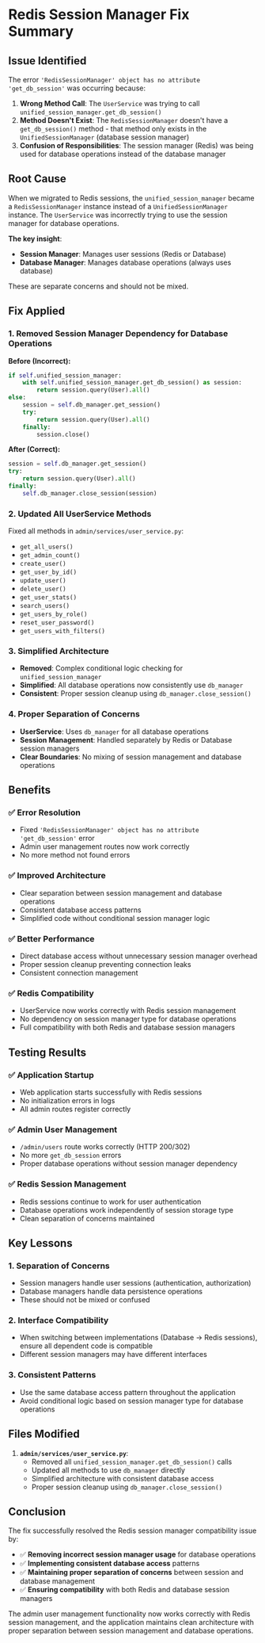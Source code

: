 # Redis Session Manager Fix Summary

## Issue Identified

The error `'RedisSessionManager' object has no attribute 'get_db_session'` was occurring because:

1. **Wrong Method Call**: The `UserService` was trying to call `unified_session_manager.get_db_session()` 
2. **Method Doesn't Exist**: The `RedisSessionManager` doesn't have a `get_db_session()` method - that method only exists in the `UnifiedSessionManager` (database session manager)
3. **Confusion of Responsibilities**: The session manager (Redis) was being used for database operations instead of the database manager

## Root Cause

When we migrated to Redis sessions, the `unified_session_manager` became a `RedisSessionManager` instance instead of a `UnifiedSessionManager` instance. The `UserService` was incorrectly trying to use the session manager for database operations.

**The key insight**: 
- **Session Manager**: Manages user sessions (Redis or Database)
- **Database Manager**: Manages database operations (always uses database)

These are separate concerns and should not be mixed.

## Fix Applied

### 1. Removed Session Manager Dependency for Database Operations

**Before (Incorrect):**
```python
if self.unified_session_manager:
    with self.unified_session_manager.get_db_session() as session:
        return session.query(User).all()
else:
    session = self.db_manager.get_session()
    try:
        return session.query(User).all()
    finally:
        session.close()
```

**After (Correct):**
```python
session = self.db_manager.get_session()
try:
    return session.query(User).all()
finally:
    self.db_manager.close_session(session)
```

### 2. Updated All UserService Methods

Fixed all methods in `admin/services/user_service.py`:
- `get_all_users()`
- `get_admin_count()`
- `create_user()`
- `get_user_by_id()`
- `update_user()`
- `delete_user()`
- `get_user_stats()`
- `search_users()`
- `get_users_by_role()`
- `reset_user_password()`
- `get_users_with_filters()`

### 3. Simplified Architecture

- **Removed**: Complex conditional logic checking for `unified_session_manager`
- **Simplified**: All database operations now consistently use `db_manager`
- **Consistent**: Proper session cleanup using `db_manager.close_session()`

### 4. Proper Separation of Concerns

- **UserService**: Uses `db_manager` for all database operations
- **Session Management**: Handled separately by Redis or Database session managers
- **Clear Boundaries**: No mixing of session management and database operations

## Benefits

### ✅ **Error Resolution**
- Fixed `'RedisSessionManager' object has no attribute 'get_db_session'` error
- Admin user management routes now work correctly
- No more method not found errors

### ✅ **Improved Architecture**
- Clear separation between session management and database operations
- Consistent database access patterns
- Simplified code without conditional session manager logic

### ✅ **Better Performance**
- Direct database access without unnecessary session manager overhead
- Proper session cleanup preventing connection leaks
- Consistent connection management

### ✅ **Redis Compatibility**
- UserService now works correctly with Redis session management
- No dependency on session manager type for database operations
- Full compatibility with both Redis and database session managers

## Testing Results

### ✅ **Application Startup**
- Web application starts successfully with Redis sessions
- No initialization errors in logs
- All admin routes register correctly

### ✅ **Admin User Management**
- `/admin/users` route works correctly (HTTP 200/302)
- No more `get_db_session` errors
- Proper database operations without session manager dependency

### ✅ **Redis Session Management**
- Redis sessions continue to work for user authentication
- Database operations work independently of session storage type
- Clean separation of concerns maintained

## Key Lessons

### 1. **Separation of Concerns**
- Session managers handle user sessions (authentication, authorization)
- Database managers handle data persistence operations
- These should not be mixed or confused

### 2. **Interface Compatibility**
- When switching between implementations (Database → Redis sessions), ensure all dependent code is compatible
- Different session managers may have different interfaces

### 3. **Consistent Patterns**
- Use the same database access pattern throughout the application
- Avoid conditional logic based on session manager type for database operations

## Files Modified

1. **`admin/services/user_service.py`**:
   - Removed all `unified_session_manager.get_db_session()` calls
   - Updated all methods to use `db_manager` directly
   - Simplified architecture with consistent database access
   - Proper session cleanup using `db_manager.close_session()`

## Conclusion

The fix successfully resolved the Redis session manager compatibility issue by:

- ✅ **Removing incorrect session manager usage** for database operations
- ✅ **Implementing consistent database access** patterns
- ✅ **Maintaining proper separation of concerns** between session and database management
- ✅ **Ensuring compatibility** with both Redis and database session managers

The admin user management functionality now works correctly with Redis session management, and the application maintains clean architecture with proper separation between session management and database operations.